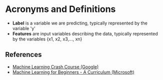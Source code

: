 # Acronyms and Definitions

* **Label** is a variable we are predicting, typically represented by the variable 'y'
* **Features** are input variables describing the data, typically represented by the variables {x1, x2, x3,..., xn}


## References
* [Machine Learning Crash Course (Google)](https://developers.google.com/machine-learning/)
* [Machine Learning for Beginners - A Curriculum (Microsoft)](https://github.com/microsoft/ML-For-Beginners)

